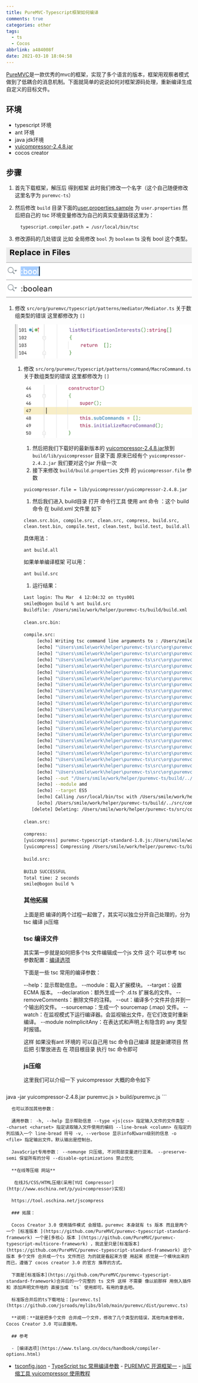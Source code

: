```yaml
---
title: PureMVC-Typescript框架如何编译
comments: true
categories: other
tags:
  - ts
  - Cocos
abbrlink: a484008f
date: 2021-03-10 18:04:58
---
```


[PureMVC](http://puremvc.org/)是一款优秀的mvc的框架，实现了多个语言的版本，框架用观察者模式做到了低耦合的消息机制。下面就简单的说说如何对框架源码处理，重新编译生成自定义的目标文件。
<!--more-->

## 环境

- typescript 环境
- ant 环境
- java jdk环境
- [yuicompressor-2.4.8.jar](https://github.com/yui/yuicompressor/releases)
- cocos creator

## 步骤

1. 首先下载框架，解压后 得到框架 此时我们修改一个名字（这个自己随便修改 这里名字为 `puremvc-ts`）

2. 然后修改 `build` 目录下面的[user.properties.sample](https://github.com/PureMVC/puremvc-typescript-standard-framework/blob/master/user.properties.sample) 为 `user.properties` 然后把自己的 tsc 环境变量修改为自己的真实变量路径这里为：

   ```shell
     typescript.compiler.path = /usr/local/bin/tsc
   ```

   

3. 修改源码的几处错误 比如 全局修改 `bool` 为 `boolean` ts 没有 bool 这个类型。

![image-20210304114036516](PureMVC-Typescript框架如何编译/image-20210304114036516.png)



1. 修改 `src/org/puremvc/typescript/patterns/mediator/Mediator.ts`  关于数组类型的错误 这里都修改为 `[]`

   ![image-20210304114339114](PureMVC-Typescript框架如何编译/image-20210304114339114.png)

   

   1. 修改 `src/org/puremvc/typescript/patterns/command/MacroCommand.ts` 关于数组类型的错误 这里都修改为 `[]`

      ![image-20210304114352215](PureMVC-Typescript框架如何编译/image-20210304114352215.png)

      1. 然后把我们下载好的最新版本的 [yuicompressor-2.4.8.jar](https://github.com/yui/yuicompressor/releases)放到 `build/lib/yuicompressor` 目录下面 原来已经有个 `yuicompressor-2.4.2.jar` 我们要对这个jar 升级一次 
      2. 接下来修改 `build/build.properties` 文件 的 `yuicompressor.file` 参数

      ```
      yuicompressor.file = lib/yuicompressor/yuicompressor-2.4.8.jar
      ```

      1. 然后我们进入 build目录 打开 命令行工具  使用 ant 命令 ：这个 build 命令 在 build.xml 文件里 如下

      ```
      clean.src.bin, compile.src, clean.src, compress, build.src, clean.test.bin, compile.test, clean.test, build.test, build.all
      ```

      具体用法：

      ```
      ant build.all
      ```

      如果单单编译框架 可以用：

      ```
      ant build.src
      ```

      1. 运行结果：

      ```bash
      Last login: Thu Mar  4 12:04:32 on ttys001
      smile@bogon build % ant build.src
      Buildfile: /Users/smile/work/helper/puremvc-ts/build/build.xml
      
      clean.src.bin:
      
      compile.src:
           [echo] Writing tsc command line arguments to : /Users/smile/work/helper/puremvc-ts/build/../src/compile.list
           [echo] "\Users\smile\work\helper\puremvc-ts\src\org\puremvc\typescript\core\Controller.ts"
           [echo] "\Users\smile\work\helper\puremvc-ts\src\org\puremvc\typescript\core\Model.ts"
           [echo] "\Users\smile\work\helper\puremvc-ts\src\org\puremvc\typescript\core\View.ts"
           [echo] "\Users\smile\work\helper\puremvc-ts\src\org\puremvc\typescript\interfaces\ICommand.ts"
           [echo] "\Users\smile\work\helper\puremvc-ts\src\org\puremvc\typescript\interfaces\IController.ts"
           [echo] "\Users\smile\work\helper\puremvc-ts\src\org\puremvc\typescript\interfaces\IFacade.ts"
           [echo] "\Users\smile\work\helper\puremvc-ts\src\org\puremvc\typescript\interfaces\IMediator.ts"
           [echo] "\Users\smile\work\helper\puremvc-ts\src\org\puremvc\typescript\interfaces\IModel.ts"
           [echo] "\Users\smile\work\helper\puremvc-ts\src\org\puremvc\typescript\interfaces\INotification.ts"
           [echo] "\Users\smile\work\helper\puremvc-ts\src\org\puremvc\typescript\interfaces\INotifier.ts"
           [echo] "\Users\smile\work\helper\puremvc-ts\src\org\puremvc\typescript\interfaces\IObserver.ts"
           [echo] "\Users\smile\work\helper\puremvc-ts\src\org\puremvc\typescript\interfaces\IProxy.ts"
           [echo] "\Users\smile\work\helper\puremvc-ts\src\org\puremvc\typescript\interfaces\IView.ts"
           [echo] "\Users\smile\work\helper\puremvc-ts\src\org\puremvc\typescript\patterns\command\MacroCommand.ts"
           [echo] "\Users\smile\work\helper\puremvc-ts\src\org\puremvc\typescript\patterns\command\SimpleCommand.ts"
           [echo] "\Users\smile\work\helper\puremvc-ts\src\org\puremvc\typescript\patterns\facade\Facade.ts"
           [echo] "\Users\smile\work\helper\puremvc-ts\src\org\puremvc\typescript\patterns\mediator\Mediator.ts"
           [echo] "\Users\smile\work\helper\puremvc-ts\src\org\puremvc\typescript\patterns\observer\Notification.ts"
           [echo] "\Users\smile\work\helper\puremvc-ts\src\org\puremvc\typescript\patterns\observer\Notifier.ts"
           [echo] "\Users\smile\work\helper\puremvc-ts\src\org\puremvc\typescript\patterns\observer\Observer.ts"
           [echo] "\Users\smile\work\helper\puremvc-ts\src\org\puremvc\typescript\patterns\proxy\Proxy.ts"
           [echo] --out "/Users/smile/work/helper/puremvc-ts/build/../bin/puremvc-typescript-standard-1.0.js"
           [echo] --module amd
           [echo] --target ES5
           [echo] Calling /usr/local/bin/tsc with /Users/smile/work/helper/puremvc-ts/build/../src/compile.list
           [echo] /Users/smile/work/helper/puremvc-ts/build/../src/compile.list deleted
         [delete] Deleting: /Users/smile/work/helper/puremvc-ts/src/compile.list
      
      clean.src:
      
      compress:
      [yuicompress] puremvc-typescript-standard-1.0.js:/Users/smile/work/helper/puremvc-ts/bin
      [yuicompress] Compressing /Users/smile/work/helper/puremvc-ts/bin/puremvc-typescript-standard-1.0.js to /Users/smile/work/helper/puremvc-ts/bin/puremvc-typescript-standard-1.0-min.js
      
      build.src:
      
      BUILD SUCCESSFUL
      Total time: 2 seconds
      smile@bogon build %
      ```

      ### 其他拓展

      上面是把 编译的两个过程一起做了，其实可以独立分开自己处理的，分为 tsc 编译 js压缩

      ### tsc 编译文件

      其实第一步就是如何把多个ts 文件编辑成一个js 文件 这个 可以参考 tsc 参数配置：[编译选项](https://www.tslang.cn/docs/handbook/compiler-options.html)

      下面是一些 tsc 常用的编译参数：

      --help：显示帮助信息。 --module：载入扩展模块。 --target：设置 ECMA 版本。 --declaration：额外生成一个 .d.ts 扩展名的文件。 --removeComments：删除文件的注释。 --out：编译多个文件并合并到一个输出的文件。 --sourcemap：生成一个 sourcemap (.map) 文件。 --watch：在监视模式下运行编译器。会监视输出文件，在它们改变时重新编译。 --module noImplicitAny：在表达式和声明上有隐含的 any 类型时报错。

      这样 如果没有ant 环境的 可以自己用 tsc 命令自己编译 就是新建项目 然后把 引擎放进去 在 项目根目录 执行 tsc 命令即可

      ### js压缩

      这里我们可以介绍一下 yuicompressor 大概的命令如下

      ```sh
java -jar yuicompressor-2.4.8.jar puremvc.js > build/puremvc.js 
      ```
      
      也可以添加其他参数：

      通用参数： -h, --help 显示帮助信息 --type <js|css> 指定输入文件的文件类型 --charset <charset> 指定读取输入文件使用的编码 --line-break <column> 在指定的列后插入一个 line-bread 符号 -v, --verbose 显示info和warn级别的信息 -o <file> 指定输出文件。默认输出是控制台。

      JavaScript专用参数： --nomunge 只压缩, 不对局部变量进行混淆。 --preserve-semi 保留所有的分号 --disable-optimizations 禁止优化

      **在线等压缩 网站**

       在线JS/CSS/HTML压缩(采用[YUI Compressor](http://www.oschina.net/p/yui+compressor)实现)

      https://tool.oschina.net/jscompress

      ### 拓展：

      Cocos Creator 3.0 使用插件模式 会报错，puremvc 本身就有 ts 版本 而且是两个 一个 [标准版本 ](https://github.com/PureMVC/puremvc-typescript-standard-framework) 一个是[多核心 版本 ](https://github.com/PureMVC/puremvc-typescript-multicore-framework) ，我这里只是[标准版本](https://github.com/PureMVC/puremvc-typescript-standard-framework) 这个版本 多个文件 合并成一个ts 文件而已 为的就是看起来方便 用起来 感觉是一个模块出来的而已，遵循了 cocos creator 3.0 的官方 推荐的方式。

      下面是[标准版本](https://github.com/PureMVC/puremvc-typescript-standard-framework)合并后的一个完整的 ts 文件 这样 不需要 像以前那样 用倒入插件 和 添加声明文件啥的 直接当成 `ts` 使用即可。有用的拿去吧。

      标准版合并后的ts下载地址：[puremvc.ts](https://github.com/jsroads/mylibs/blob/main/puremvc/dist/puremvc.ts)

      **说明：**就是把多个文件 合并成一个文件，修改了几个类型的错误，其他均未曾修改，Cocos Creator 3.0 可以直接用。

      ## 参考

      - [编译选项](https://www.tslang.cn/docs/handbook/compiler-options.html)
- [tsconfig.json](https://www.tslang.cn/docs/handbook/tsconfig-json.html)
      - [TypeScript tsc 常用编译参数](https://www.axihe.com/edu/typescript/build-parameters.html)
      - [PUREMVC 开源框架一](https://blog.csdn.net/fhqydidxil1zql/article/details/87637126)
      - [js压缩工具 yuicompressor 使用教程](https://blog.csdn.net/xiongzhengxiang/article/details/6987125)